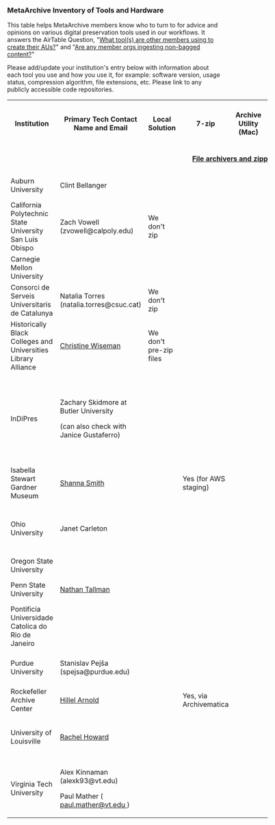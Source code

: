 ### MetaArchive Inventory of Tools and Hardware

This table helps MetaArchive members know who to turn to for advice and opinions on various digital preservation tools used in our workflows. It answers the AirTable Question, "[What tool(s) are other members using to create their AUs?](https://airtable.com/shrC6B0dj791XsSAa/tblEkzKRxJh7Cea7g/viwciniHrChrmIqDs/recJeG1IAcpg8RGV6)" and "[Are any member orgs ingesting non-bagged content?](https://airtable.com/shrC6B0dj791XsSAa/tblEkzKRxJh7Cea7g/viwciniHrChrmIqDs/recY3kck5pDsQlsUq)"

Please add/update your institution's entry below with information about each tool you use and how you use it, for example: software version, usage status, compression algorithm, file extensions, etc. Please link to any publicly accessible code repositories.



<table class="wrapped relative-table confluenceTable" style="width: 120.735%;">
 <colgroup>
  <col style="width: 6.0%;"/>
  <col style="width: 9.13636%;"/>
  <col style="width: 3.59091%;"/>
  <col style="width: 4.18182%;"/>
  <col style="width: 4.54545%;"/>
  <col style="width: 4.22727%;"/>
  <col style="width: 4.13636%;"/>
  <col style="width: 5.81818%;"/>
  <col style="width: 5.5%;"/>
  <col style="width: 4.04545%;"/>
  <col style="width: 4.09091%;"/>
  <col style="width: 6.5%;"/>
  <col style="width: 4.27273%;"/>
  <col style="width: 4.77273%;"/>
  <col style="width: 6.5%;"/>
  <col style="width: 6.5%;"/>
  <col style="width: 3.63636%;"/>
  <col style="width: 5.13636%;"/>
  <col style="width: 3.45455%;"/>
  <col style="width: 3.95455%;"/>
 </colgroup>
 <tbody>
  <tr>
   <th data-highlight-colour="grey" title="Background color : ">
    <strong title="">
     <span title="">
      <span>
       Institution
      </span>
     </span>
    </strong>
   </th>
   <th data-highlight-colour="grey" title="Background color : ">
    <strong title="">
     <span>
      Primary Tech Contact Name and Email
      <br/>
     </span>
    </strong>
   </th>
   <th data-highlight-colour="grey" title="Background color : ">
    <strong title="">
     Local Solution
     <br/>
    </strong>
   </th>
   <th data-highlight-colour="#f4f5f7" title="Background color : Light grey 100%">
    <strong title="">
     7-zip
    </strong>
   </th>
   <th data-highlight-colour="#f4f5f7" title="Background color : Light grey 100%">
    <strong title="">
     Archive Utility (Mac)
    </strong>
   </th>
   <th data-highlight-colour="#f4f5f7" title="Background color : Light grey 100%">
    <strong title="">
     Tar
    </strong>
   </th>
   <th data-highlight-colour="#f4f5f7" title="Background color : Light grey 100%">
    <strong title="">
     WinZip
    </strong>
   </th>
   <th data-highlight-colour="grey" title="Background color : ">
    <strong title="">
     Local Solution
    </strong>
   </th>
   <th data-highlight-colour="grey" title="Background color : ">
    <strong title="">
     <a href="/public-documentation/MetaArchive-Cooperative/Knowledge-Base/Bagger">
      Bagger
     </a>
    </strong>
   </th>
   <th data-highlight-colour="grey" title="Background color : ">
    <strong title="">
     <a href="/public-documentation/MetaArchive-Cooperative/Knowledge-Base/BagIt-Python">
      BagIt Python
     </a>
    </strong>
   </th>
   <th data-highlight-colour="grey" title="Background color : ">
    <strong title="">
     <a href="/public-documentation/MetaArchive-Cooperative/Knowledge-Base/BagIt-PHP">
      BagIt PHP
     </a>
    </strong>
   </th>
   <th data-highlight-colour="grey" title="Background color : ">
    <strong title="">
     <a href="/public-documentation/MetaArchive-Cooperative/Knowledge-Base/DART">
      DART
     </a>
    </strong>
   </th>
   <th data-highlight-colour="grey" title="Background color : ">
    <strong title="">
     <a href="/public-documentation/MetaArchive-Cooperative/Knowledge-Base/Exactly">
      Exactly
     </a>
    </strong>
   </th>
   <th data-highlight-colour="grey" title="Background color : ">
    <strong title="">
     Local Solution
    </strong>
   </th>
   <th data-highlight-colour="grey" title="Background color : ">
    <strong>
     <a href="https://confluence.educopia.org/display/MET/Staging+Server#StagingServer-SettingupanAmazonS3bucketasaMetaArchivestagingserver" rel="nofollow">
      Amazon Web Services (AWS S3)
     </a>
    </strong>
   </th>
   <th data-highlight-colour="grey" title="Background color : ">
    <strong>
     Internet Archive
    </strong>
   </th>
   <th data-highlight-colour="grey" title="Background color : ">
    <strong>
     <a href="/public-documentation/MetaArchive-Cooperative/Knowledge-Base/Bag-Split-Utility">
      Bag Split Utility
     </a>
    </strong>
   </th>
   <th data-highlight-colour="grey" title="Background color : ">
    <span title="">
     <a href="/public-documentation/MetaArchive-Cooperative/Knowledge-Base/Checksum">
      Checksum
     </a>
    </span>
   </th>
   <th data-highlight-colour="grey" title="Background color : ">
    <strong>
     find-bad-files (Python script)
    </strong>
   </th>
   <th data-highlight-colour="grey" title="Background color : ">
    <strong>
     lockss-manifest-validate (Python script)
    </strong>
   </th>
  </tr>
  <tr>
   <td data-highlight-colour="#f4f5f7" scope="col" title="Background color : Light grey 100%">
    <br/>
   </td>
   <td data-highlight-colour="#f4f5f7" style="text-align: center;" title="Background color : Light grey 100%">
    <span title="">
     <br/>
    </span>
   </td>
   <td colspan="5" data-highlight-colour="#f4f5f7" style="text-align: center;" title="Background color : Light grey 100%">
    <p title="">
     <strong>
      <a href="/public-documentation/MetaArchive-Cooperative/Knowledge-Base/File-archivers-and-zipping">
       File archivers and zipping
      </a>
      tools
     </strong>
    </p>
   </td>
   <td colspan="6" data-highlight-colour="#f4f5f7" scope="colgroup" style="text-align: center;" title="Background color : Light grey 100%">
    <p title="">
     <strong>
      <a href="/public-documentation/MetaArchive-Cooperative/Knowledge-Base/Archival-Units-(AUs)">
       Archival Unit
      </a>
      packaging tools
     </strong>
    </p>
   </td>
   <td colspan="3" data-highlight-colour="#f4f5f7" scope="colgroup" style="text-align: center;" title="Background color : Light grey 100%">
    <strong>
     <span title="">
      <a href="/public-documentation/MetaArchive-Cooperative/Knowledge-Base/Staging-Server">
       Staging
      </a>
      tools
     </span>
     <span title="">
      <br/>
     </span>
    </strong>
   </td>
   <td data-highlight-colour="#f4f5f7" scope="col" title="Background color : Light grey 100%">
    <br/>
   </td>
   <td data-highlight-colour="#f4f5f7" scope="col" title="Background color : Light grey 100%">
    <br/>
   </td>
   <td colspan="2" data-highlight-colour="#f4f5f7" scope="colgroup" title="Background color : Light grey 100%">
    <strong>
     <span title="">
      QA tools
     </span>
    </strong>
   </td>
  </tr>
  <tr>
   <td>
    <span>
     Auburn University
    </span>
   </td>
   <td>
    Clint Bellanger
   </td>
   <td>
    <br/>
   </td>
   <td>
    <br/>
   </td>
   <td>
    <br/>
   </td>
   <td>
    <br/>
   </td>
   <td>
    <br/>
   </td>
   <td>
    <br/>
   </td>
   <td>
    <br/>
   </td>
   <td>
    BagIt Python 1.8.1
   </td>
   <td>
    <br/>
   </td>
   <td>
    <br/>
   </td>
   <td>
    <br/>
   </td>
   <td>
    local staging server
   </td>
   <td>
    <br/>
   </td>
   <td>
    <br/>
   </td>
   <td>
    <br/>
   </td>
   <td>
    <br/>
   </td>
   <td>
    <br/>
   </td>
   <td>
    <br/>
   </td>
  </tr>
  <tr>
   <td>
    <span>
     California Polytechnic State University San Luis Obispo
    </span>
   </td>
   <td>
    Zach Vowell (zvowell@calpoly.edu)
   </td>
   <td>
    We don't zip
   </td>
   <td>
    <br/>
   </td>
   <td>
    <br/>
   </td>
   <td>
    <br/>
   </td>
   <td>
    <br/>
   </td>
   <td>
    <br/>
   </td>
   <td>
    Bagger 2.8.1 (with the MetaArchive.json profile)
   </td>
   <td>
    <br/>
   </td>
   <td>
    <br/>
   </td>
   <td>
    <br/>
   </td>
   <td>
    <br/>
   </td>
   <td>
    <br/>
   </td>
   <td>
    <br/>
   </td>
   <td>
    Participating in the pilot, with no other viable alternative in sight
   </td>
   <td>
    <br/>
   </td>
   <td>
    MD5
   </td>
   <td>
    <br/>
   </td>
   <td>
    <br/>
   </td>
  </tr>
  <tr>
   <td>
    <span>
     Carnegie Mellon University
    </span>
   </td>
   <td>
    <br/>
   </td>
   <td>
    <br/>
   </td>
   <td>
    <br/>
   </td>
   <td>
    <br/>
   </td>
   <td>
    <br/>
   </td>
   <td>
    <br/>
   </td>
   <td>
    <br/>
   </td>
   <td>
    <br/>
   </td>
   <td>
    <br/>
   </td>
   <td>
    <br/>
   </td>
   <td>
    <br/>
   </td>
   <td>
    <br/>
   </td>
   <td>
    <br/>
   </td>
   <td>
    <br/>
   </td>
   <td>
    <br/>
   </td>
   <td>
    <br/>
   </td>
   <td>
    <br/>
   </td>
   <td>
    <br/>
   </td>
   <td>
    <br/>
   </td>
  </tr>
  <tr>
   <td>
    <span>
     Consorci de Serveis Universitaris de Catalunya
    </span>
   </td>
   <td>
    Natalia Torres (natalia.torres@csuc.cat)
   </td>
   <td>
    We don't zip
   </td>
   <td>
    <br/>
   </td>
   <td>
    <br/>
   </td>
   <td>
    <br/>
   </td>
   <td>
    <br/>
   </td>
   <td>
    Yes, but studying alternatives
   </td>
   <td>
    <br/>
   </td>
   <td>
    <br/>
   </td>
   <td>
    <br/>
   </td>
   <td>
    <br/>
   </td>
   <td>
    <br/>
   </td>
   <td>
    Local staging server
   </td>
   <td>
    <br/>
   </td>
   <td>
    <br/>
   </td>
   <td>
    <br/>
   </td>
   <td>
    <br/>
   </td>
   <td>
    <br/>
   </td>
   <td>
    <br/>
   </td>
  </tr>
  <tr>
   <td>
    <span>
     Historically Black Colleges and Universities Library Alliance
    </span>
   </td>
   <td>
    <a href="mailto:cwiseman@auctr.edu" rel="nofollow">
     Christine Wiseman
    </a>
   </td>
   <td>
    We don't pre-zip files
   </td>
   <td>
    <br/>
   </td>
   <td>
    <br/>
   </td>
   <td>
    <br/>
   </td>
   <td>
    <br/>
   </td>
   <td>
    <br/>
   </td>
   <td>
    Bagger 2.1.3
   </td>
   <td>
    <br/>
   </td>
   <td>
    <br/>
   </td>
   <td>
    <br/>
   </td>
   <td>
    <br/>
   </td>
   <td>
    local staging server at AUC Woodruff Library
   </td>
   <td>
    <br/>
   </td>
   <td>
    <br/>
   </td>
   <td>
    <br/>
   </td>
   <td>
    MD5
   </td>
   <td>
    <br/>
   </td>
   <td>
    <br/>
   </td>
  </tr>
  <tr>
   <td>
    <span>
     InDiPres
    </span>
   </td>
   <td>
    <p>
     Zachary Skidmore at Butler University
    </p>
    <p>
     (can also check with Janice Gustaferro)
    </p>
   </td>
   <td>
    <br/>
   </td>
   <td>
    <br/>
   </td>
   <td>
    <br/>
   </td>
   <td>
    <br/>
   </td>
   <td>
    <br/>
   </td>
   <td>
    <br/>
   </td>
   <td>
    bagger-2.8.1
   </td>
   <td>
    <br/>
   </td>
   <td>
    <br/>
   </td>
   <td>
    experimenting with this
   </td>
   <td>
    <p>
     x
    </p>
    <p>
     (former member William Knauth has used this)
    </p>
   </td>
   <td>
    local staging server located at Butler University
   </td>
   <td>
    <br/>
   </td>
   <td>
    (part of the pilot)
   </td>
   <td>
    <br/>
   </td>
   <td>
    varies by institution; SHA-256 or MD5
   </td>
   <td>
    <br/>
   </td>
   <td>
    <br/>
   </td>
  </tr>
  <tr>
   <td>
    <span>
     Isabella Stewart Gardner Museum
    </span>
   </td>
   <td>
    <a href="mailto:ssmith@isgm.org" rel="nofollow">
     Shanna Smith
    </a>
   </td>
   <td>
    <br/>
   </td>
   <td>
    Yes (for AWS staging)
   </td>
   <td>
    <br/>
   </td>
   <td>
    <br/>
   </td>
   <td>
    <br/>
   </td>
   <td>
    <br/>
   </td>
   <td>
    bagger 2.1.3
   </td>
   <td>
    <br/>
   </td>
   <td>
    <br/>
   </td>
   <td>
    <br/>
   </td>
   <td>
    <br/>
   </td>
   <td>
    <br/>
   </td>
   <td>
    Yes
   </td>
   <td>
    <br/>
   </td>
   <td>
    <br/>
   </td>
   <td>
    SHA-256
   </td>
   <td>
    <br/>
   </td>
   <td>
    <br/>
   </td>
  </tr>
  <tr>
   <td>
    <span>
     Ohio University
    </span>
   </td>
   <td>
    Janet Carleton
   </td>
   <td>
    <br/>
   </td>
   <td>
    <br/>
   </td>
   <td>
    <br/>
   </td>
   <td>
    <br/>
   </td>
   <td>
    <br/>
   </td>
   <td>
    <br/>
   </td>
   <td>
    bagger-2.8.1
   </td>
   <td>
    <br/>
   </td>
   <td>
    <br/>
   </td>
   <td>
    Hoping to switch to this
   </td>
   <td>
    <br/>
   </td>
   <td>
    Small local staging area on university file server
   </td>
   <td>
    <br/>
   </td>
   <td>
    (part of the pilot)
   </td>
   <td>
    <br/>
   </td>
   <td>
    <br/>
   </td>
   <td>
    <br/>
   </td>
   <td>
    <br/>
   </td>
  </tr>
  <tr>
   <td>
    <span>
     Oregon State University
    </span>
   </td>
   <td>
    <br/>
   </td>
   <td>
    <br/>
   </td>
   <td>
    <br/>
   </td>
   <td>
    <br/>
   </td>
   <td>
    <br/>
   </td>
   <td>
    <br/>
   </td>
   <td>
    <br/>
   </td>
   <td>
    <br/>
   </td>
   <td>
    <br/>
   </td>
   <td>
    <br/>
   </td>
   <td>
    <br/>
   </td>
   <td>
    <br/>
   </td>
   <td>
    <br/>
   </td>
   <td>
    <br/>
   </td>
   <td>
    <br/>
   </td>
   <td>
    <br/>
   </td>
   <td>
    <br/>
   </td>
   <td>
    <br/>
   </td>
   <td>
    <br/>
   </td>
  </tr>
  <tr>
   <td>
    <span>
     Penn State University
    </span>
   </td>
   <td>
    <a href="mailto:ntt7@psu.edu" rel="nofollow">
     Nathan Tallman
    </a>
   </td>
   <td>
    <br/>
   </td>
   <td>
    <br/>
   </td>
   <td>
    <br/>
   </td>
   <td>
    <br/>
   </td>
   <td>
    <br/>
   </td>
   <td>
    <br/>
   </td>
   <td>
    <br/>
   </td>
   <td>
    BagIT Python 1.7.0
   </td>
   <td>
    <br/>
   </td>
   <td>
    <br/>
   </td>
   <td>
    <br/>
   </td>
   <td>
    <br/>
   </td>
   <td>
    <br/>
   </td>
   <td>
    <br/>
   </td>
   <td>
    <br/>
   </td>
   <td>
    MD5, SHA-2
   </td>
   <td>
    <br/>
   </td>
   <td>
    <br/>
   </td>
  </tr>
  <tr>
   <td>
    <span>
     Pontificia Universidade Catolica do Rio de Janeiro
    </span>
   </td>
   <td>
    <br/>
   </td>
   <td>
    <br/>
   </td>
   <td>
    <br/>
   </td>
   <td>
    <br/>
   </td>
   <td>
    <br/>
   </td>
   <td>
    <br/>
   </td>
   <td>
    <br/>
   </td>
   <td>
    <br/>
   </td>
   <td>
    <br/>
   </td>
   <td>
    <br/>
   </td>
   <td>
    <br/>
   </td>
   <td>
    <br/>
   </td>
   <td>
    <br/>
   </td>
   <td>
    <br/>
   </td>
   <td>
    <br/>
   </td>
   <td>
    <br/>
   </td>
   <td>
    <br/>
   </td>
   <td>
    <br/>
   </td>
   <td>
    <br/>
   </td>
  </tr>
  <tr>
   <td>
    <span>
     Purdue University
    </span>
   </td>
   <td>
    <span>
     Stanislav Pejša (spejsa@purdue.edu)
    </span>
   </td>
   <td>
    <span>
     <br/>
    </span>
   </td>
   <td>
    <span>
     <br/>
    </span>
   </td>
   <td>
    <span>
     <br/>
    </span>
   </td>
   <td>
    yes, without compression
   </td>
   <td>
    <span>
     <br/>
    </span>
   </td>
   <td>
    <span>
     mkAIP (locally coded)
    </span>
   </td>
   <td>
    <br/>
   </td>
   <td>
    <br/>
   </td>
   <td>
    <span>
     BagIt PHP (version 0.96)
    </span>
   </td>
   <td>
    <br/>
   </td>
   <td>
    <br/>
   </td>
   <td>
    <span>
     yes
    </span>
   </td>
   <td>
    <br/>
   </td>
   <td>
    <br/>
   </td>
   <td>
    <br/>
   </td>
   <td>
    <span>
     SHA-1, SHA-512
     <br/>
    </span>
   </td>
   <td>
    <br/>
   </td>
   <td>
    <br/>
   </td>
  </tr>
  <tr>
   <td>
    <span>
     Rockefeller Archive Center
    </span>
   </td>
   <td>
    <a href="mailto:harnold@rockarch.org" rel="nofollow">
     Hillel Arnold
    </a>
   </td>
   <td>
    <br/>
   </td>
   <td>
    Yes, via Archivematica
   </td>
   <td>
    <br/>
   </td>
   <td>
    <br/>
   </td>
   <td>
    <br/>
   </td>
   <td>
    <br/>
   </td>
   <td>
    <br/>
   </td>
   <td>
    Yes
   </td>
   <td>
    <br/>
   </td>
   <td>
    Yes: DART and DART Runner
   </td>
   <td>
    <br/>
   </td>
   <td>
    <br/>
   </td>
   <td>
    <br/>
   </td>
   <td>
    Curious to explore this post-pilot
   </td>
   <td>
    <br/>
   </td>
   <td>
    <br/>
   </td>
   <td>
    <br/>
   </td>
   <td>
    <br/>
   </td>
  </tr>
  <tr>
   <td>
    <span>
     University of Louisville
    </span>
   </td>
   <td>
    <a href="mailto:rachel.howard@louisville.edu" rel="nofollow">
     Rachel Howard
    </a>
   </td>
   <td>
    <br/>
   </td>
   <td>
    <br/>
   </td>
   <td>
    <br/>
   </td>
   <td>
    <br/>
   </td>
   <td>
    <br/>
   </td>
   <td>
    <br/>
   </td>
   <td>
    plan to
   </td>
   <td>
    <br/>
   </td>
   <td>
    <br/>
   </td>
   <td>
    <br/>
   </td>
   <td>
    <br/>
   </td>
   <td>
    local staging area on library file server
   </td>
   <td>
    plan to
   </td>
   <td>
    <br/>
   </td>
   <td>
    <br/>
   </td>
   <td>
    <br/>
   </td>
   <td>
    <br/>
   </td>
   <td>
    <br/>
   </td>
  </tr>
  <tr>
   <td>
    <span>
     Virginia Tech University
    </span>
   </td>
   <td>
    <p>
     Alex Kinnaman (alexk93@vt.edu)
    </p>
    <p>
     Paul Mather (
     <span style="color: rgb(34,34,34);">
      <a href="mailto:paul.mather@vt.edu" rel="nofollow">
       paul.mather@vt.edu
      </a>
      )
     </span>
    </p>
   </td>
   <td>
    <br/>
   </td>
   <td>
    <br/>
   </td>
   <td>
    <br/>
   </td>
   <td>
    <br/>
   </td>
   <td>
    <br/>
   </td>
   <td>
    under construction
   </td>
   <td>
    <br/>
   </td>
   <td>
    <br/>
   </td>
   <td>
    <br/>
   </td>
   <td>
    experimenting
   </td>
   <td>
    <br/>
   </td>
   <td>
    yes
   </td>
   <td>
    experimenting
   </td>
   <td>
    also experimenting
   </td>
   <td>
    <br/>
   </td>
   <td>
    MD5, SHA-1, AWS e-Tag
   </td>
   <td>
    <br/>
   </td>
   <td>
    <br/>
   </td>
  </tr>
 </tbody>
</table>


